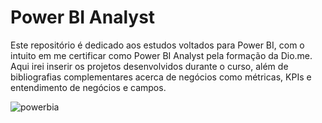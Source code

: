 #  Power BI Analyst
Este repositório é dedicado aos estudos voltados para Power BI, com o intuito em me certificar como Power BI Analyst pela formação da Dio.me. Aqui irei inserir os projetos desenvolvidos durante o curso, além de bibliografias complementares acerca de negócios como métricas, KPIs e entendimento de negócios e campos.

![powerbia](https://hermes.dio.me/tracks/b9b2973e-b2be-4bf0-b6b2-57a6c8354a95.png)
